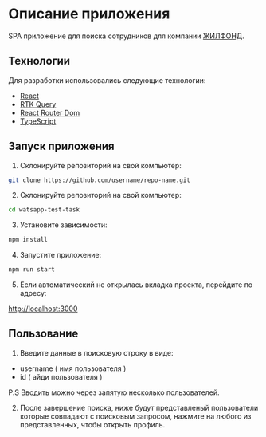 # Описание приложения

SPA приложение для поиска сотрудников для компании [ЖИЛФОНД](https://jilfond.ru/).

## Технологии

Для разработки использовались следующие технологии:

- [React](https://reactjs.org/)
- [RTK Query](https://redux-toolkit.js.org/rtk-query/overview)
- [React Router Dom](https://reactrouter.com/web/guides/quick-start)
- [TypeScript](https://www.typescriptlang.org/)

## Запуск приложения

1. Склонируйте репозиторий на свой компьютер:
```bash
git clone https://github.com/username/repo-name.git
 ```
2. Склонируйте репозиторий на свой компьютер:

```bash
cd watsapp-test-task
 ```
3. Установите зависимости:

```bash
npm install
 ```

4. Запустите приложение:

```bash
npm run start
 ```

5. Если автоматический не открылась вкладка проекта, перейдите по адресу: 

[http://localhost:3000](http://localhost:3000)

## Пользование

1. Введите данные в поисковую строку в виде:
- username ( имя пользователя )
- id ( айди пользователя )
  
P.S Вводить можно через запятую несколько пользователей.

2. После завершение поиска, ниже будут представленый пользователи которые совпадают с поисковым запросом, нажмите на любого из представленных, чтобы открыть профиль.


